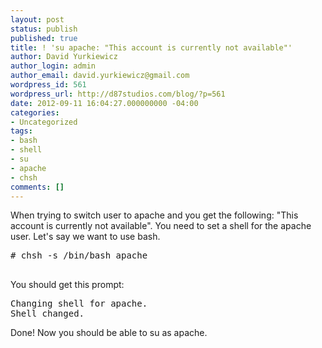 ```yaml
---
layout: post
status: publish
published: true
title: ! 'su apache: "This account is currently not available"'
author: David Yurkiewicz
author_login: admin
author_email: david.yurkiewicz@gmail.com
wordpress_id: 561
wordpress_url: http://d87studios.com/blog/?p=561
date: 2012-09-11 16:04:27.000000000 -04:00
categories:
- Uncategorized
tags:
- bash
- shell
- su
- apache
- chsh
comments: []
---
```

When trying to switch user to apache and you get the following: "This account is currently not available". You need to set a shell for the apache user. Let's say we want to use bash.
<pre># chsh -s /bin/bash apache

</pre>
You should get this prompt:
<pre>Changing shell for apache.
Shell changed.</pre>
Done! Now you should be able to su as apache.
